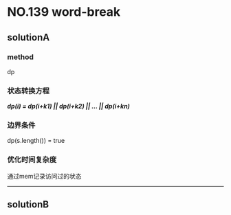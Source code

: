 # NO.139 word-break

## solutionA

### method

dp

### 状态转换方程

***dp(i) = dp(i+k1) || dp(i+k2) || ... || dp(i+kn)***

### 边界条件

dp(s.length()) = true

### 优化时间复杂度

通过mem记录访问过的状态

---

## solutionB

